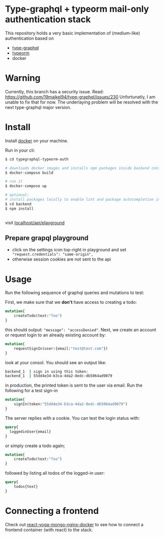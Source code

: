 # Type-graphql + typeorm mail-only authentication stack

This repository holds a very basic implementation of (medium-like) authentication based on 
* [type-graphql](https://github.com/19majkel94/type-graphql)
* [typeorm](https://github.com/typeorm/typeorm)
* docker

# Warning
Currently, this branch has a security issue. 
Read: https://github.com/19majkel94/type-graphql/issues/230
Unfortunatly, I am unable to fix that for now.
The underlaying problem will be resolved with the next type-graphql major version.

# Install
Install [docker](https://www.docker.com/) on your machine.

Run in your cli:
```bash
$ cd typegraphql-typeorm-auth

# downloads docker images and installs npm packages inside backend container
$ docker-compose build 

# run it
$ docker-compose up    

# optional:
# install packages locally to enable lint and package autocompletion in vs code
$ cd backend 
$ npm install   
           
```

visit [localhost/api/playground](http://localhost/api/playground)

## Prepare grapql playground
* click on the settings icon top-right in playground and set ``` "request.credentials": "same-origin",```
* otherwise session cookies are not sent to the api

# Usage
Run the following sequence of graphql queries and mutations to test:

First, we make sure that we **don't** have access to creating a todo:
```graphql
mutation{
    createTodo(text:"foo")
}
```
this should output: `"message": "accessDenied"`. Next, we create an account or request login to an already existing account by:
 
```graphql
mutation{
    requestSignIn(user:{email:"test@test.com"})
}
```
look at your consol. You should see an output like:
```bash
backend_1  | sign in using this token:
backend_1  | 55dd4e34-b3ca-4da2-8edc-db5064ad9079
```
in production, the printed token is sent to the user via email. Run the following for a test sign-in

```graphql
mutation{
    signIn(token:"55dd4e34-b3ca-4da2-8edc-db5064ad9079")
}
```
The server replies with a cookie. You can test the login status with:
```graphql
query{
  loggedinUser{email}
}
```
or simply create a todo again;
```graphql
mutation{
    createTodo(text:"foo")
}
```
followed by listing all todos of the logged-in user:
```graphql
query{
    todos{text}
}
```
# Connecting a frontend
Check out [react-yoga-mongo-nginx-docker](https://github.com/breytex/react-yoga-mongo-nginx-docker) to see how to connect a frontend container (with react) to the stack.